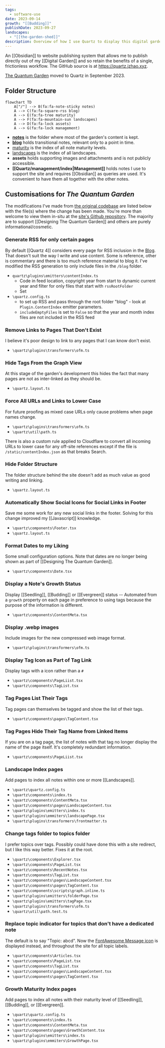 ```yaml
---
tags:
  - software-use
date: 2023-09-14
growth: "[[Budding]]"
publishDate: 2023-09-27
landscapes:
  - "[[the-garden-shed]]"
description: Overview of how I use Quartz to display this digital garden. Includes a list of customisations I've made.
---
```

An [[Obsidian]] to website publishing system that allows me to publish directly out of my [[Digital Garden]] and so retain the benefits of a single, frictionless workflow. The GitHub source is at  https://quartz.jzhao.xyz.

[The Quantum Garden](https://quantumgardener.blog) moved to Quartz in September 2023.

## Folder Structure
```mermaid
flowchart TD
    A["/"] --> B(fa:fa-note-sticky notes)
    A --> C(fa:fa-square-rss blog)
    A --> E(fa:fa-tree maturity)
    A --> F(fa:fa-mountain-sun landscapes)
    A --> D(fa:fa-lock assets)
    A --> G(fa:fa-lock management)
```
- **[notes](/notes/index)** is the folder where most of the garden's content is kept.
- **[blog](/blog/index)** holds transitional notes, relevant only to a point in time.
- [maturity](/maturity/index) is the index of all note maturity levels.
- [landscapes](/landscapes/index) is the index of all landscapes.
- **assets** holds supporting images and attachments and is not publicly accessible.
- **[[Quartz/management/index|Management]]** holds notes I use to support the site and requires [[Obsidian]] as queries are used. It's convenient to have them all together with the other notes.

## Customisations for *The Quantum Garden*
The modifications I've made from [the original codebase](https://github.com/jackyzha0/quartz) are listed below with the file(s) where the change has been made. You're more than welcome to view them in-situ at the [site's Github repository](https://github.com/quantumgardener/qg.blog). The majority are to support [[Designing The Quantum Garden]] and others are purely informational/cosmetic.

### Generate RSS for only certain pages
By default [[Quartz 4]] considers every page for RSS inclusion in the [Blog](/blog/index). That doesn't suit the way I write and use content. Some is reference, other is commentary and there is too much reference material to blog it. I've modified the RSS generation to only include files in the `/blog` folder.
- `quartz\plugins\emitters\contentIndex.ts`
	- Code in feed location, copyright year from start to dynamic current year and filter for only files that start with `rssRootFolder`
	- Set 
- `\quartz.config.ts`
	- to set up RSS and pass through the root folder "blog" - look at `Plugin.ContentIndex` emitter parameters.
	- `includeEmptyFiles` is set to `False` so that the year and month index files are not included in the RSS feed
### Remove Links to Pages That Don't Exist
I believe it's poor design to link to any pages that I can know don't exist.
- `\quartz\plugins\transformers\ofm.ts`

### Hide Tags From the Graph View
At this stage of the garden's development this hides the fact that many pages are not as inter-linked as they should be.
- `\quartz.layout.ts`

### Force All URLs and Links to Lower Case
For future proofing as mixed case URLs only cause problems when page names change.
- `\quartz\plugins\transformers\ofm.ts`
- `\quartz\util\path.ts`

There is also a custom rule applied to Cloudflare to convert all incoming URLs to lower case for any off-site references except if the file is `/static/contentIndex.json` as that breaks Search.

### Hide Folder Structure
The folder structure behind the site doesn't add as much value as good writing and linking.
- `\quartz.layout.ts`

### Automatically Show Social Icons for Social Links in Footer
Save me some work for any new social links in the footer. Solving for this change improved my [[Javascript]] knowledge.
- `\quartz\components\Footer.tsx`
- `\quartz.layout.ts`

### Format Dates to my Liking
Some small configuration options. Note that dates are no longer being shown as part of [[Designing The Quantum Garden]].
- `\quartz\components\Date.tsx`

### Display a Note's Growth Status
Display [[Seedling]], [[Budding]] or [[Evergreen]] status -- Automated from a `growth` property on each page in preference to using tags because the purpose of the information is different.
- `\quartz\components\ContentMeta.tsx`

### Display .webp images
Include images for the new compressed web image format.
- `\quartz\plugins\transformers\ofm.ts`

### Display Tag Icon as Part of Tag Link
Display tags with a icon rather than a `#`
- `\quartz\components\PageLiist.tsx`
- `\quartz\components\TagList.tsx`

### Tag Pages List Their Tags
Tag pages can themselves be tagged and show the list of their tags.
- `\quartz\components\pages\TagContent.tsx`

### Tag Pages Hide Their Tag Name from Linked Items
If you are on a tag page, the list of notes with that tag no longer display the name of the page itself. It's completely redundant information.
- `\quartz\components\PageLiist.tsx`

### Landscape Index pages
Add pages to index all notes within one or more [[Landscapes]].
- `\quartz\quartz.config.ts`
- `\quartz\components\index.ts`
- `\quartz\components\ContentMeta.tsx`
- `\quartz\components\pages\LandscapeContent.tsx`
- `\quartz\plugins\emitters\index.ts`
- `\quartz\plugins\emmiters\landscapePage.tsx`
- `\quartz\plugins\transformers\frontmatter.ts`

### Change tags folder to topics folder
I prefer topics over tags. Possibly could have done this with a site redirect, but I like this way better. Fixes it at the root.
- `\quartz\components\Explorer.tsx`
- `\quartz\components\PageList.tsx`
- `\quartz\components\RecentNotes.tsx`
- `\quartz\components\TagList.tsx`
- `\quartz\components\pages\LandscapeContent.tsx`
- `\quartz\components\pages\TagContent.tsx`
- `\quartz\components\scripts\graph.inline.ts`
- `\quartz\plugins\emitters\folderPage.tsx`
- `\quartz\plugins\emitters\tagPage.tsx`
- `\quartz\plugins\transformers\ofm.ts`
- `\quartz\util\path.test.ts`

### Replace topic indicator for topics that don't have a dedicated note
The default is to say "Topic: abcd". Now the [FontAwesome Message icon](https://fontawesome.com/icons/message?f=classic&s=regular) is displayed instead, and throughout the site for all topic labels.
- `\quartz\components\Articles.tsx`
- `\quartz\components\PageList.tsx`
- `\quartz\components\TagList.tsx`
- `\quartz\components\pages\LandscapeContent.tsx`
- `\quartz\components\pages\TagContent.tsx`

### Growth Maturity Index pages
Add pages to index all notes with their maturity level of [[Seedling]], [[Budding]], or [[Evergreen]].
- `\quartz\quartz.config.ts`
- `\quartz\components\index.ts`
- `\quartz\components\ContentMeta.tsx`
- `\quartz\components\pages\GrowthContent.tsx`
- `\quartz\plugins\emitters\index.ts`
- `\quartz\plugins\emmiters\GrowthPage.tsx`

